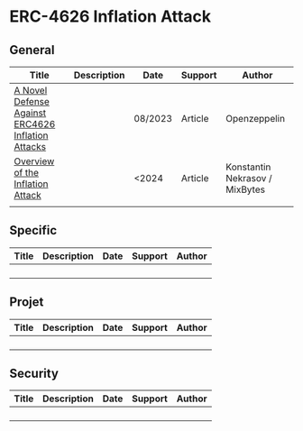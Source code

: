 # ERC-4626 Inflation Attack



## General

| Title                                                        | Description | Date    | Support | Author                          |
| ------------------------------------------------------------ | ----------- | ------- | ------- | ------------------------------- |
| [A Novel Defense Against ERC4626 Inflation Attacks](https://blog.openzeppelin.com/a-novel-defense-against-erc4626-inflation-attacks) |             | 08/2023 | Article | Openzeppelin                    |
| [Overview of the Inflation Attack](https://mixbytes.io/blog/overview-of-the-inflation-attack) |             | <2024   | Article | Konstantin Nekrasov  / MixBytes |
|                                                              |             |         |         |                                 |



## Specific

| Title | Description | Date | Support | Author |
| ----- | ----------- | ---- | ------- | ------ |
|       |             |      |         |        |
|       |             |      |         |        |
|       |             |      |         |        |
|       |             |      |         |        |



## Projet

| Title | Description | Date | Support | Author |
| ----- | ----------- | ---- | ------- | ------ |
|       |             |      |         |        |
|       |             |      |         |        |
|       |             |      |         |        |
|       |             |      |         |        |



## Security

| Title | Description | Date | Support | Author |
| ----- | ----------- | ---- | ------- | ------ |
|       |             |      |         |        |
|       |             |      |         |        |
|       |             |      |         |        |
|       |             |      |         |        |
